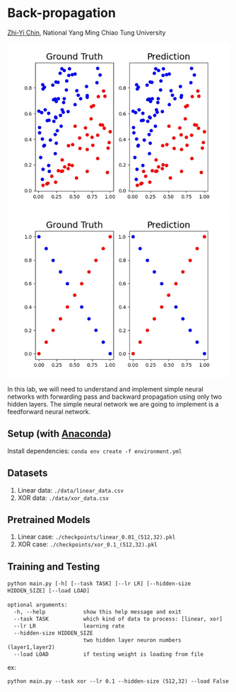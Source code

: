 # Back-propagation

[Zhi-Yi Chin](https://joycenerd.github.io), National Yang Ming Chiao Tung University

<img src="./results/linear_(512,32)_pred.jpg">
<img src="./results/xor_(512,32)_pred.jpg">

In this lab, we will need to understand and implement simple neural networks with forwarding pass and backward propagation using only two hidden layers. The simple neural network we are going to implement is a feedforward neural network.

## Setup (with [Anaconda](https://www.anaconda.com/))

Install dependencies: `conda env create -f environment.yml`

## Datasets

1. Linear data: `./data/linear_data.csv`
2. XOR data: `./data/xor_data.csv`

## Pretrained Models

1. Linear case: `./checkpoints/linear_0.01_(512,32).pkl`
2. XOR case: `./checkpoints/xor_0.1_(512,32).pkl`

## Training and Testing

```
python main.py [-h] [--task TASK] [--lr LR] [--hidden-size HIDDEN_SIZE] [--load LOAD]

optional arguments:
  -h, --help            show this help message and exit
  --task TASK           which kind of data to process: [linear, xor]
  --lr LR               learning rate
  --hidden-size HIDDEN_SIZE
                        two hidden layer neuron numbers (layer1,layer2)
  --load LOAD           if testing weight is loading from file
```

ex:
```
python main.py --task xor --lr 0.1 --hidden-size (512,32) --load False
```

